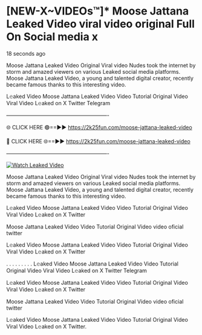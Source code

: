 # [NEW-X~VIDEOs™]* Moose Jattana Leaked Video viral video original Full On Social media x

18 seconds ago

Moose Jattana Leaked Video Original Viral video Nudes took the internet by storm and amazed viewers on various Leaked social media platforms. Moose Jattana Leaked Video, a young and talented digital creator, recently became famous thanks to this interesting video.

L𝚎aked Video Moose Jattana Leaked Video Video Tutorial Original Video Viral Video L𝚎aked on X Twitter Telegram

———————————————————-

🌐 CLICK HERE 🟢==►► https://2k25fun.com/moose-jattana-leaked-video

🔴 CLICK HERE 🌐==►► https://2k25fun.com/moose-jattana-leaked-video

———————————————————-

[![Watch Leaked Video](https://miro.medium.com/v2/resize:fit:828/format:webp/1*cilzJN44JGOrTw9NJCrNHA.gif "Watch Leaked Video")](https://2k25fun.com/moose-jattana-leaked-video)

Moose Jattana Leaked Video Original Viral video Nudes took the internet by storm and amazed viewers on various Leaked social media platforms. Moose Jattana Leaked Video, a young and talented digital creator, recently became famous thanks to this interesting video.

L𝚎aked Video Moose Jattana Leaked Video Video Tutorial Original Video Viral Video L𝚎aked on X Twitter

Moose Jattana Leaked Video Video Tutorial Original Video video oficial twitter

L𝚎aked Video Moose Jattana Leaked Video Video Tutorial Original Video Viral Video L𝚎aked on X Twitter

. . . . . . . . . L𝚎aked Video Moose Jattana Leaked Video Video Tutorial Original Video Viral Video L𝚎aked on X Twitter Telegram

L𝚎aked Video Moose Jattana Leaked Video Video Tutorial Original Video Viral Video L𝚎aked on X Twitter

Moose Jattana Leaked Video Video Tutorial Original Video video oficial twitter

L𝚎aked Video Moose Jattana Leaked Video Video Tutorial Original Video Viral Video L𝚎aked on X Twitter.